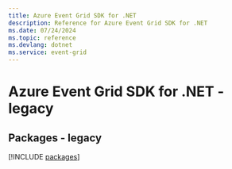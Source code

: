 ```yaml
---
title: Azure Event Grid SDK for .NET
description: Reference for Azure Event Grid SDK for .NET
ms.date: 07/24/2024
ms.topic: reference
ms.devlang: dotnet
ms.service: event-grid
---
```

# Azure Event Grid SDK for .NET - legacy
## Packages - legacy
[!INCLUDE [packages](event-grid-index.md)]